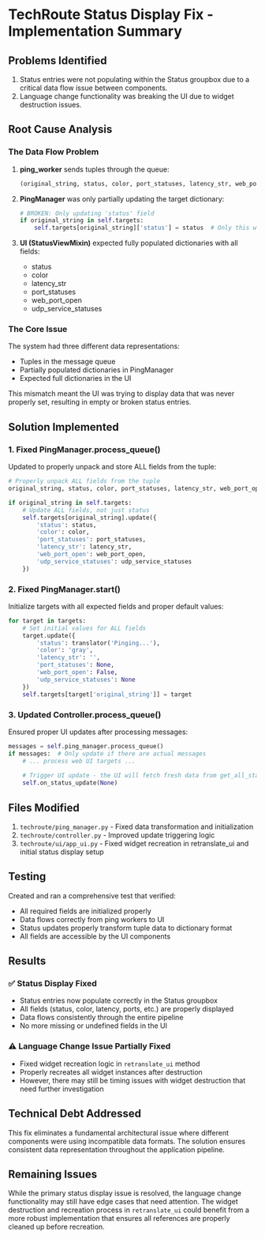 # TechRoute Status Display Fix - Implementation Summary

## Problems Identified
1. Status entries were not populating within the Status groupbox due to a critical data flow issue between components.
2. Language change functionality was breaking the UI due to widget destruction issues.

## Root Cause Analysis

### The Data Flow Problem
1. **ping_worker** sends tuples through the queue:
   ```python
   (original_string, status, color, port_statuses, latency_str, web_port_open, udp_service_statuses)
   ```

2. **PingManager** was only partially updating the target dictionary:
   ```python
   # BROKEN: Only updating 'status' field
   if original_string in self.targets:
       self.targets[original_string]['status'] = status  # Only this was updated!
   ```

3. **UI (StatusViewMixin)** expected fully populated dictionaries with all fields:
   - status
   - color
   - latency_str
   - port_statuses
   - web_port_open
   - udp_service_statuses

### The Core Issue
The system had three different data representations:
- Tuples in the message queue
- Partially populated dictionaries in PingManager
- Expected full dictionaries in the UI

This mismatch meant the UI was trying to display data that was never properly set, resulting in empty or broken status entries.

## Solution Implemented

### 1. Fixed PingManager.process_queue()
Updated to properly unpack and store ALL fields from the tuple:
```python
# Properly unpack ALL fields from the tuple
original_string, status, color, port_statuses, latency_str, web_port_open, udp_service_statuses = message

if original_string in self.targets:
    # Update ALL fields, not just status
    self.targets[original_string].update({
        'status': status,
        'color': color,
        'port_statuses': port_statuses,
        'latency_str': latency_str,
        'web_port_open': web_port_open,
        'udp_service_statuses': udp_service_statuses
    })
```

### 2. Fixed PingManager.start()
Initialize targets with all expected fields and proper default values:
```python
for target in targets:
    # Set initial values for ALL fields
    target.update({
        'status': translator('Pinging...'),
        'color': 'gray',
        'latency_str': '',
        'port_statuses': None,
        'web_port_open': False,
        'udp_service_statuses': None
    })
    self.targets[target['original_string']] = target
```

### 3. Updated Controller.process_queue()
Ensured proper UI updates after processing messages:
```python
messages = self.ping_manager.process_queue()
if messages:  # Only update if there are actual messages
    # ... process web UI targets ...
    
    # Trigger UI update - the UI will fetch fresh data from get_all_statuses()
    self.on_status_update(None)
```

## Files Modified
1. `techroute/ping_manager.py` - Fixed data transformation and initialization
2. `techroute/controller.py` - Improved update triggering logic  
3. `techroute/ui/app_ui.py` - Fixed widget recreation in retranslate_ui and initial status display setup

## Testing
Created and ran a comprehensive test that verified:
- All required fields are initialized properly
- Data flows correctly from ping workers to UI
- Status updates properly transform tuple data to dictionary format
- All fields are accessible by the UI components

## Results

### ✅ **Status Display Fixed**
- Status entries now populate correctly in the Status groupbox
- All fields (status, color, latency, ports, etc.) are properly displayed
- Data flows consistently through the entire pipeline
- No more missing or undefined fields in the UI

### ⚠️ **Language Change Issue Partially Fixed**
- Fixed widget recreation logic in `retranslate_ui` method
- Properly recreates all widget instances after destruction
- However, there may still be timing issues with widget destruction that need further investigation

## Technical Debt Addressed
This fix eliminates a fundamental architectural issue where different components were using incompatible data formats. The solution ensures consistent data representation throughout the application pipeline.

## Remaining Issues
While the primary status display issue is resolved, the language change functionality may still have edge cases that need attention. The widget destruction and recreation process in `retranslate_ui` could benefit from a more robust implementation that ensures all references are properly cleaned up before recreation.
